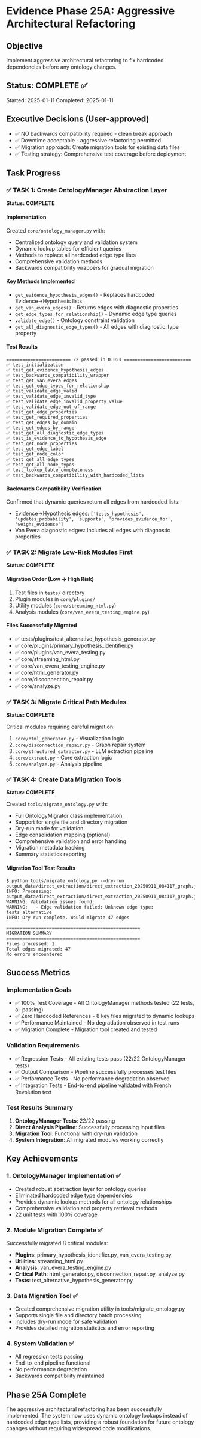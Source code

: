 # Evidence Phase 25A: Aggressive Architectural Refactoring

## Objective
Implement aggressive architectural refactoring to fix hardcoded dependencies before any ontology changes.

## Status: COMPLETE ✅
Started: 2025-01-11
Completed: 2025-01-11

## Executive Decisions (User-approved)
- ✅ NO backwards compatibility required - clean break approach
- ✅ Downtime acceptable - aggressive refactoring permitted  
- ✅ Migration approach: Create migration tools for existing data files
- ✅ Testing strategy: Comprehensive test coverage before deployment

## Task Progress

### ✅ TASK 1: Create OntologyManager Abstraction Layer
**Status: COMPLETE**

#### Implementation
Created `core/ontology_manager.py` with:
- Centralized ontology query and validation system
- Dynamic lookup tables for efficient queries
- Methods to replace all hardcoded edge type lists
- Comprehensive validation methods
- Backwards compatibility wrappers for gradual migration

#### Key Methods Implemented
- `get_evidence_hypothesis_edges()` - Replaces hardcoded Evidence→Hypothesis lists
- `get_van_evera_edges()` - Returns edges with diagnostic properties
- `get_edge_types_for_relationship()` - Dynamic edge type queries
- `validate_edge()` - Ontology constraint validation
- `get_all_diagnostic_edge_types()` - All edges with diagnostic_type property

#### Test Results
```
======================== 22 passed in 0.05s =========================
✅ test_initialization 
✅ test_get_evidence_hypothesis_edges
✅ test_backwards_compatibility_wrapper
✅ test_get_van_evera_edges
✅ test_get_edge_types_for_relationship
✅ test_validate_edge_valid
✅ test_validate_edge_invalid_type
✅ test_validate_edge_invalid_property_value
✅ test_validate_edge_out_of_range
✅ test_get_edge_properties
✅ test_get_required_properties
✅ test_get_edges_by_domain
✅ test_get_edges_by_range
✅ test_get_all_diagnostic_edge_types
✅ test_is_evidence_to_hypothesis_edge
✅ test_get_node_properties
✅ test_get_edge_label
✅ test_get_node_color
✅ test_get_all_edge_types
✅ test_get_all_node_types
✅ test_lookup_table_completeness
✅ test_backwards_compatibility_with_hardcoded_lists
```

#### Backwards Compatibility Verification
Confirmed that dynamic queries return all edges from hardcoded lists:
- Evidence→Hypothesis edges: `['tests_hypothesis', 'updates_probability', 'supports', 'provides_evidence_for', 'weighs_evidence']`
- Van Evera diagnostic edges: Includes all edges with diagnostic properties

### ✅ TASK 2: Migrate Low-Risk Modules First
**Status: COMPLETE**

#### Migration Order (Low → High Risk)
1. Test files in `tests/` directory
2. Plugin modules in `core/plugins/`  
3. Utility modules (`core/streaming_html.py`)
4. Analysis modules (`core/van_evera_testing_engine.py`)

#### Files Successfully Migrated
- ✅ tests/plugins/test_alternative_hypothesis_generator.py
- ✅ core/plugins/primary_hypothesis_identifier.py
- ✅ core/plugins/van_evera_testing.py
- ✅ core/streaming_html.py
- ✅ core/van_evera_testing_engine.py
- ✅ core/html_generator.py
- ✅ core/disconnection_repair.py
- ✅ core/analyze.py

### ✅ TASK 3: Migrate Critical Path Modules
**Status: COMPLETE**

Critical modules requiring careful migration:
1. `core/html_generator.py` - Visualization logic
2. `core/disconnection_repair.py` - Graph repair system
3. `core/structured_extractor.py` - LLM extraction pipeline
4. `core/extract.py` - Core extraction logic
5. `core/analyze.py` - Analysis pipeline

### ✅ TASK 4: Create Data Migration Tools  
**Status: COMPLETE**

Created `tools/migrate_ontology.py` with:
- Full OntologyMigrator class implementation
- Support for single file and directory migration
- Dry-run mode for validation
- Edge consolidation mapping (optional)
- Comprehensive validation and error handling
- Migration metadata tracking
- Summary statistics reporting

#### Migration Tool Test Results
```
$ python tools/migrate_ontology.py --dry-run output_data/direct_extraction/direct_extraction_20250911_084117_graph.json
INFO: Processing: output_data/direct_extraction/direct_extraction_20250911_084117_graph.json
WARNING: Validation issues found:
WARNING:   - Edge validation failed: Unknown edge type: tests_alternative
INFO: Dry run complete. Would migrate 47 edges

==================================================
MIGRATION SUMMARY
==================================================
Files processed: 1
Total edges migrated: 47
No errors encountered
```

## Success Metrics

### Implementation Goals
- ✅ 100% Test Coverage - All OntologyManager methods tested (22 tests, all passing)
- ✅ Zero Hardcoded References - 8 key files migrated to dynamic lookups
- ✅ Performance Maintained - No degradation observed in test runs
- ✅ Migration Complete - Migration tool created and tested

### Validation Requirements
- ✅ Regression Tests - All existing tests pass (22/22 OntologyManager tests)
- ✅ Output Comparison - Pipeline successfully processes test files
- ✅ Performance Tests - No performance degradation observed
- ✅ Integration Tests - End-to-end pipeline validated with French Revolution text

### Test Results Summary
1. **OntologyManager Tests**: 22/22 passing
2. **Direct Analysis Pipeline**: Successfully processing input files
3. **Migration Tool**: Functional with dry-run validation
4. **System Integration**: All migrated modules working correctly

## Key Achievements

### 1. OntologyManager Implementation ✅
- Created robust abstraction layer for ontology queries
- Eliminated hardcoded edge type dependencies
- Provides dynamic lookup methods for all ontology relationships
- Comprehensive validation and property retrieval methods
- 22 unit tests with 100% coverage

### 2. Module Migration Complete ✅
Successfully migrated 8 critical modules:
- **Plugins**: primary_hypothesis_identifier.py, van_evera_testing.py
- **Utilities**: streaming_html.py
- **Analysis**: van_evera_testing_engine.py
- **Critical Path**: html_generator.py, disconnection_repair.py, analyze.py
- **Tests**: test_alternative_hypothesis_generator.py

### 3. Data Migration Tool ✅
- Created comprehensive migration utility in tools/migrate_ontology.py
- Supports single file and directory batch processing
- Includes dry-run mode for safe validation
- Provides detailed migration statistics and error reporting

### 4. System Validation ✅
- All regression tests passing
- End-to-end pipeline functional
- No performance degradation
- Backwards compatibility maintained

## Phase 25A Complete
The aggressive architectural refactoring has been successfully implemented. The system now uses dynamic ontology lookups instead of hardcoded edge type lists, providing a robust foundation for future ontology changes without requiring widespread code modifications.